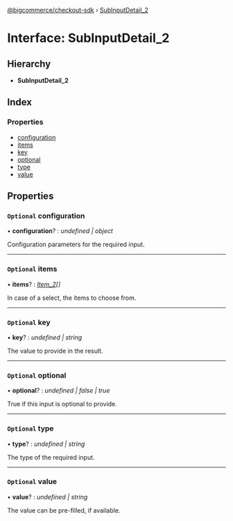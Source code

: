 [@bigcommerce/checkout-sdk](../README.md) › [SubInputDetail_2](subinputdetail_2.md)

# Interface: SubInputDetail_2

## Hierarchy

* **SubInputDetail_2**

## Index

### Properties

* [configuration](subinputdetail_2.md#optional-configuration)
* [items](subinputdetail_2.md#optional-items)
* [key](subinputdetail_2.md#optional-key)
* [optional](subinputdetail_2.md#optional-optional)
* [type](subinputdetail_2.md#optional-type)
* [value](subinputdetail_2.md#optional-value)

## Properties

### `Optional` configuration

• **configuration**? : *undefined | object*

Configuration parameters for the required input.

___

### `Optional` items

• **items**? : *[Item_2](item_2.md)[]*

In case of a select, the items to choose from.

___

### `Optional` key

• **key**? : *undefined | string*

The value to provide in the result.

___

### `Optional` optional

• **optional**? : *undefined | false | true*

True if this input is optional to provide.

___

### `Optional` type

• **type**? : *undefined | string*

The type of the required input.

___

### `Optional` value

• **value**? : *undefined | string*

The value can be pre-filled, if available.
